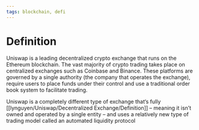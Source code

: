 ```yaml
---
tags: blockchain, defi
---
```


# Definition

Uniswap is a leading decentralized crypto exchange that runs on the Ethereum
blockchain. The vast majority of crypto trading takes place on centralized
exchanges such as Coinbase and Binance. These platforms are governed by a single
authority (the company that operates the exchange), require users to place funds
under their control and use a traditional order book system to facilitate
trading.

Uniswap is a completely different type of exchange that‘s fully
[[lynguyen/Uniswap/Decentralized Exchange/Definition]] – meaning it isn’t owned
and operated by a single entity – and uses a relatively new type of trading
model called an automated liquidity protocol

